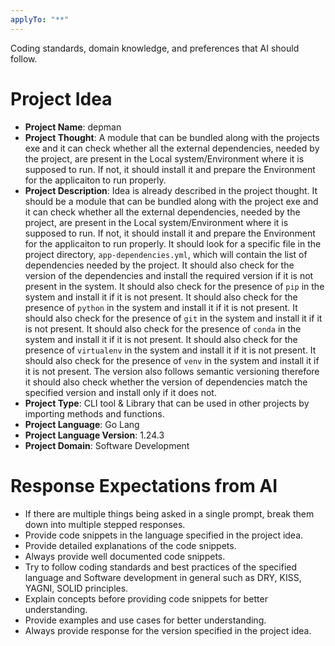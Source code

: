 ```yaml
---
applyTo: "**"
---
```


Coding standards, domain knowledge, and preferences that AI should follow.

# Project Idea

- **Project Name**: depman
- **Project Thought**: A module that can be bundled along with the projects exe and it can check whether all the external dependencies, needed by the project, are present in the Local system/Environment where it is supposed to run. If not, it should install it and prepare the Environment for the applicaiton to run properly.
- **Project Description**: Idea is already described in the project thought. It should be a module that can be bundled along with the project exe and it can check whether all the external dependencies, needed by the project, are present in the Local system/Environment where it is supposed to run. If not, it should install it and prepare the Environment for the applicaiton to run properly. It should look for a specific file in the project directory, `app-dependencies.yml`, which will contain the list of dependencies needed by the project. It should also check for the version of the dependencies and install the required version if it is not present in the system. It should also check for the presence of `pip` in the system and install it if it is not present. It should also check for the presence of `python` in the system and install it if it is not present. It should also check for the presence of `git` in the system and install it if it is not present. It should also check for the presence of `conda` in the system and install it if it is not present. It should also check for the presence of `virtualenv` in the system and install it if it is not present. It should also check for the presence of `venv` in the system and install it if it is not present. The version also follows semantic versioning therefore it should also check whether the version of dependencies match the specified version and install only if it does not.
- **Project Type**: CLI tool & Library that can be used in other projects by importing methods and functions.
- **Project Language**: Go Lang
- **Project Language Version**: 1.24.3
- **Project Domain**: Software Development

# Response Expectations from AI

- If there are multiple things being asked in a single prompt, break them down into multiple stepped responses.
- Provide code snippets in the language specified in the project idea.
- Provide detailed explanations of the code snippets.
- Always provide well documented code snippets.
- Try to follow coding standards and best practices of the specified language and Software development in general such as DRY, KISS, YAGNI, SOLID principles.
- Explain concepts before providing code snippets for better understanding.
- Provide examples and use cases for better understanding.
- Always provide response for the version specified in the project idea.
